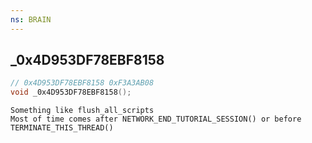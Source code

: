 ```yaml
---
ns: BRAIN
---
```

## _0x4D953DF78EBF8158

```c
// 0x4D953DF78EBF8158 0xF3A3AB08
void _0x4D953DF78EBF8158();
```

```
Something like flush_all_scripts   
Most of time comes after NETWORK_END_TUTORIAL_SESSION() or before TERMINATE_THIS_THREAD()  
```

